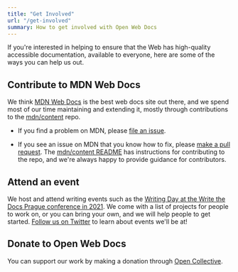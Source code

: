 ```yaml
---
title: "Get Involved"
url: "/get-involved"
summary: How to get involved with Open Web Docs
---
```

If you're interested in helping to ensure that the Web has high-quality accessible documentation, available to everyone, here are some of the ways you can help us out.

## Contribute to MDN Web Docs

We think [MDN Web Docs](https://developer.mozilla.org/) is the best web docs site out there, and we spend most of our time maintaining and extending it, mostly through contributions to the [mdn/content](https://github.com/mdn/content) repo.

- If you find a problem on MDN, please [file an issue](https://github.com/mdn/content/issues).

- If you see an issue on MDN that you know how to fix, please [make a pull request](https://github.com/mdn/content/pulls). The [mdn/content README](https://github.com/mdn/content) has instructions for contributing to the repo, and we're always happy to provide guidance for contributors.

## Attend an event

We host and attend writing events such as the [Writing Day at the Write the Docs Prague conference in 2021](https://www.writethedocs.org/conf/prague/2021/writing-day/). We come with a list of projects for people to work on, or you can bring your own, and we will help people to get started. [Follow us on Twitter](https://twitter.com/OpenWebDocs) to learn about events we'll be at!

## Donate to Open Web Docs

You can support our work by making a donation through [Open Collective](https://opencollective.com/open-web-docs/).
